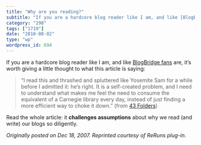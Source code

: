 ```yaml
---
title: "Why are you reading?"
subtitle: "If you are a hardcore blog reader like I am, and like [BlogBridge fans](http://www.blogbridge.com) a..."
category: "298"
tags: ["1719"]
date: "2010-08-02"
type: "wp"
wordpress_id: 694
---
```

If you are a hardcore blog reader like I am, and like [BlogBridge fans](http://www.blogbridge.com) are, it’s worth giving a little thought to what this article is saying:
> “I read this and thrashed and spluttered like Yosemite Sam for a while before I admitted it: he’s right. It is a self-created problem, and I need to understand what makes me feel the need to consume the equivalent of a Carnegie library every day, instead of just finding a more efficient way to choke it down.” (from [43 Folders](http://www.43folders.com/2007/12/11/why-are-you-reading-all-news))

Read the whole article: it **challenges assumptions** about why we read (and write) our blogs so diligently.

*Originally posted on Dec 18, 2007. Reprinted courtesy of ReRuns plug-in.*